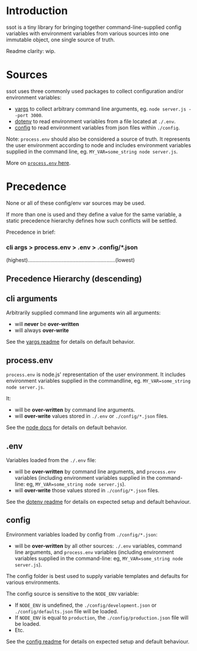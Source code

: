 # Introduction

ssot is a tiny library for bringing together command-line-supplied config variables with environment variables from various sources into one immutable object, one single source of truth.

Readme clarity: wip.

# Sources

ssot uses three commonly used packages to collect configuration and/or environment variables:

- [yargs](https://www.npmjs.com/package/yargs) to collect arbitrary command line arguments, eg. `node server.js --port 3000`.
- [dotenv](https://www.npmjs.com/package/dotenv) to read environment variables from a file located at `./.env`.
- [config](https://www.npmjs.com/package/config) to read environment variables from json files within `./config`.

Note: `process.env` should also be considered a source of truth. It represents the user environment according to node and includes environment variables supplied in the command line, eg. `MY_VAR=some_string node server.js`.

More on [`process.env` here](https://nodejs.org/api/process.html#process_process_env).

# Precedence

None or all of these config/env var sources may be used.

If more than one is used and they define a value for the same variable, a static precedence hierarchy defines how such conflicts will be settled.

Precedence in brief:
### cli args > process.env > .env > .config/*.json
(highest)...........................................................(lowest)

## Precedence Hierarchy (descending)

## cli arguments

Arbitrarily supplied command line arguments win all arguments:

- will **never** be **over-written**
- will always **over-write**

See the [yargs readme](https://www.npmjs.com/package/yargs) for details on default behavior.

## process.env
`process.env` is node.js' representation of the user environment. It includes environment variables supplied in the commandline, eg. `MY_VAR=some_string node server.js`.

It:

- will be **over-written** by command line arguments.
- will **over-write** values stored in `./.env` or `./config/*.json` files.

See the [node docs](https://nodejs.org/api/process.html#process_process_env) for details on default behavior.

## .env
Variables loaded from the `./.env` file:

- will be **over-written** by command line arguments, and `process.env` variables (including environment variables supplied in the command-line: eg, `MY_VAR=some_string node server.js`).
- will **over-write** those values stored in `./config/*.json` files.

See the [dotenv readme](https://www.npmjs.com/package/dotenv) for details on expected setup and default behaviour.

## config
Environment variables loaded by config from `./config/*.json`:

- will be **over-written** by all other sources: `./.env` variables, command line arguments, and `process.env` variables (including environment variables supplied in the command-line: eg, `MY_VAR=some_string node server.js`).

The config folder is best used to supply variable templates and defaults for various environments.

The config source is sensitive to the `NODE_ENV` variable:
- If `NODE_ENV` is undefined, the `./config/development.json` or `./config/defaults.json` file will be loaded.
- If `NODE_ENV` is equal to `production`, the `./config/production.json` file will be loaded.
- Etc.

See the [config readme](https://www.npmjs.com/package/config) for details on expected setup and default behaviour.
